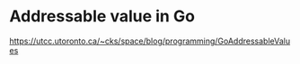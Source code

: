 # Addressable value in Go

https://utcc.utoronto.ca/~cks/space/blog/programming/GoAddressableValues

